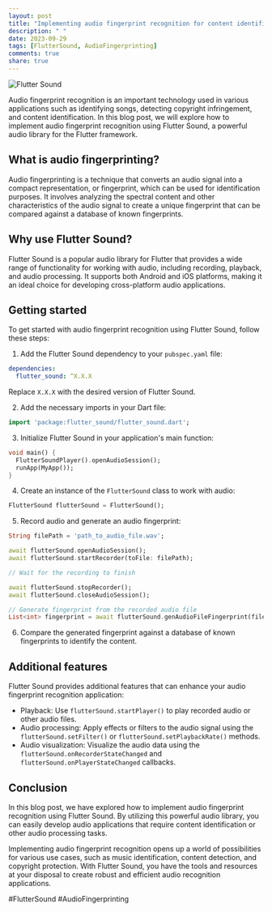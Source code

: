 ```yaml
---
layout: post
title: "Implementing audio fingerprint recognition for content identification with Flutter Sound"
description: " "
date: 2023-09-29
tags: [FlutterSound, AudioFingerprinting]
comments: true
share: true
---
```


![Flutter Sound](https://example.com/flutter-sound.png)

Audio fingerprint recognition is an important technology used in various applications such as identifying songs, detecting copyright infringement, and content identification. In this blog post, we will explore how to implement audio fingerprint recognition using Flutter Sound, a powerful audio library for the Flutter framework.

## What is audio fingerprinting?

Audio fingerprinting is a technique that converts an audio signal into a compact representation, or fingerprint, which can be used for identification purposes. It involves analyzing the spectral content and other characteristics of the audio signal to create a unique fingerprint that can be compared against a database of known fingerprints.

## Why use Flutter Sound?

Flutter Sound is a popular audio library for Flutter that provides a wide range of functionality for working with audio, including recording, playback, and audio processing. It supports both Android and iOS platforms, making it an ideal choice for developing cross-platform audio applications.

## Getting started

To get started with audio fingerprint recognition using Flutter Sound, follow these steps:

1. Add the Flutter Sound dependency to your `pubspec.yaml` file:

```yaml
dependencies:
  flutter_sound: ^X.X.X
```

Replace `X.X.X` with the desired version of Flutter Sound.

2. Add the necessary imports in your Dart file:

```dart
import 'package:flutter_sound/flutter_sound.dart';
```

3. Initialize Flutter Sound in your application's main function:

```dart
void main() {
  FlutterSoundPlayer().openAudioSession();
  runApp(MyApp());
}
```

4. Create an instance of the `FlutterSound` class to work with audio:

```dart
FlutterSound flutterSound = FlutterSound();
```

5. Record audio and generate an audio fingerprint:

```dart
String filePath = 'path_to_audio_file.wav';

await flutterSound.openAudioSession();
await flutterSound.startRecorder(toFile: filePath);

// Wait for the recording to finish

await flutterSound.stopRecorder();
await flutterSound.closeAudioSession();

// Generate fingerprint from the recorded audio file
List<int> fingerprint = await flutterSound.genAudioFileFingerprint(filePath);
```

6. Compare the generated fingerprint against a database of known fingerprints to identify the content.

## Additional features

Flutter Sound provides additional features that can enhance your audio fingerprint recognition application:

- Playback: Use `flutterSound.startPlayer()` to play recorded audio or other audio files.
- Audio processing: Apply effects or filters to the audio signal using the `flutterSound.setFilter()` or `flutterSound.setPlaybackRate()` methods.
- Audio visualization: Visualize the audio data using the `flutterSound.onRecorderStateChanged` and `flutterSound.onPlayerStateChanged` callbacks.

## Conclusion

In this blog post, we have explored how to implement audio fingerprint recognition using Flutter Sound. By utilizing this powerful audio library, you can easily develop audio applications that require content identification or other audio processing tasks.

Implementing audio fingerprint recognition opens up a world of possibilities for various use cases, such as music identification, content detection, and copyright protection. With Flutter Sound, you have the tools and resources at your disposal to create robust and efficient audio recognition applications.

#FlutterSound #AudioFingerprinting